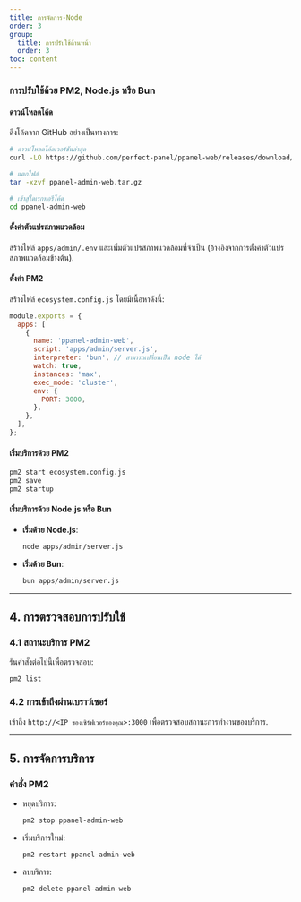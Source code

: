 ```yaml
---
title: การจัดการ-Node
order: 3
group: 
  title: การปรับใช้ด้านหน้า
  order: 3
toc: content
---
```


### การปรับใช้ด้วย PM2, Node.js หรือ Bun

#### ดาวน์โหลดโค้ด

ดึงโค้ดจาก GitHub อย่างเป็นทางการ:

```bash
# ดาวน์โหลดโค้ดเวอร์ชันล่าสุด
curl -LO https://github.com/perfect-panel/ppanel-web/releases/download/v1.0.0/ppanel-admin-web.tar.gz

# แตกไฟล์
tar -xzvf ppanel-admin-web.tar.gz

# เข้าสู่ไดเรกทอรีโค้ด
cd ppanel-admin-web
```

#### ตั้งค่าตัวแปรสภาพแวดล้อม

สร้างไฟล์ `apps/admin/.env` และเพิ่มตัวแปรสภาพแวดล้อมที่จำเป็น (อ้างอิงจากการตั้งค่าตัวแปรสภาพแวดล้อมข้างต้น).

#### ตั้งค่า PM2

สร้างไฟล์ `ecosystem.config.js` โดยมีเนื้อหาดังนี้:

```javascript
module.exports = {
  apps: [
    {
      name: 'ppanel-admin-web',
      script: 'apps/admin/server.js',
      interpreter: 'bun', // สามารถเปลี่ยนเป็น node ได้
      watch: true,
      instances: 'max',
      exec_mode: 'cluster',
      env: {
        PORT: 3000,
      },
    },
  ],
};
```

#### เริ่มบริการด้วย PM2

```bash
pm2 start ecosystem.config.js
pm2 save
pm2 startup
```

#### เริ่มบริการด้วย Node.js หรือ Bun

- **เริ่มด้วย Node.js**:
  ```bash
  node apps/admin/server.js
  ```
- **เริ่มด้วย Bun**:
  ```bash
  bun apps/admin/server.js
  ```

---

## **4. การตรวจสอบการปรับใช้**

### **4.1 สถานะบริการ PM2**

รันคำสั่งต่อไปนี้เพื่อตรวจสอบ:

```bash
pm2 list
```

### **4.2 การเข้าถึงผ่านเบราว์เซอร์**

เข้าถึง `http://<IP ของเซิร์ฟเวอร์ของคุณ>:3000` เพื่อตรวจสอบสถานะการทำงานของบริการ.

---

## **5. การจัดการบริการ**

### **คำสั่ง PM2**

- หยุดบริการ:
  ```bash
  pm2 stop ppanel-admin-web
  ```
- เริ่มบริการใหม่:
  ```bash
  pm2 restart ppanel-admin-web
  ```
- ลบบริการ:
  ```bash
  pm2 delete ppanel-admin-web
  ```

